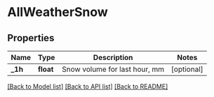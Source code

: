 # AllWeatherSnow

## Properties
Name | Type | Description | Notes
------------ | ------------- | ------------- | -------------
**_1h** | **float** | Snow volume for last hour, mm | [optional] 

[[Back to Model list]](../README.md#documentation-for-models) [[Back to API list]](../README.md#documentation-for-api-endpoints) [[Back to README]](../README.md)

